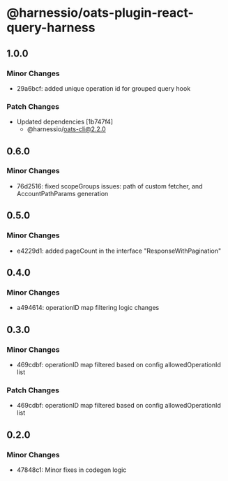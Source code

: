 # @harnessio/oats-plugin-react-query-harness

## 1.0.0

### Minor Changes

- 29a6bcf: added unique operation id for grouped query hook

### Patch Changes

- Updated dependencies [1b747f4]
  - @harnessio/oats-cli@2.2.0

## 0.6.0

### Minor Changes

- 76d2516: fixed scopeGroups issues: path of custom fetcher, and AccountPathParams generation

## 0.5.0

### Minor Changes

- e4229d1: added pageCount in the interface "ResponseWithPagination"

## 0.4.0

### Minor Changes

- a494614: operationID map filtering logic changes

## 0.3.0

### Minor Changes

- 469cdbf: operationID map filtered based on config allowedOperationId list

### Patch Changes

- 469cdbf: operationID map filtered based on config allowedOperationId list

## 0.2.0

### Minor Changes

- 47848c1: Minor fixes in codegen logic

